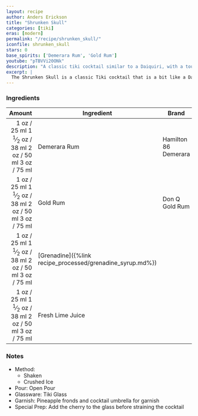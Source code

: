 ```yaml
---
layout: recipe
author: Anders Erickson
title: "Shrunken Skull"
categories: [tiki]
eras: [modern]
permalink: "/recipe/shrunken_skull/"
iconfile: shrunken_skull
stars: 0
base_spirits: ['Demerara Rum', 'Gold Rum']
youtube: "pTBVVi20ONk"
description: "A classic tiki cocktail similar to a Daiquiri, with a touch of mystery from its blend of rums and spice."
excerpt: |
  The Shrunken Skull is a classic Tiki cocktail that is a bit like a Daiquiri, but with a touch of mystery and a spooky presentation.
---
```


### Ingredients

| Amount | Ingredient                                      | Brand                |
| -----: | ----------------------------------------------- | -------------------- |
|   <span class="onex active">1 oz  / 25 ml</span> <span class="onehalfx">1 <sup>1</sup>&frasl;<sub>2</sub> oz  / 38 ml</span> <span class="twox">2 oz  / 50 ml</span> <span class="threex">3 oz  / 75 ml</span>| Demerara Rum                                    | Hamilton 86 Demerara |
|   <span class="onex active">1 oz  / 25 ml</span> <span class="onehalfx">1 <sup>1</sup>&frasl;<sub>2</sub> oz  / 38 ml</span> <span class="twox">2 oz  / 50 ml</span> <span class="threex">3 oz  / 75 ml</span>| Gold Rum                                        | Don Q Gold Rum       |
|   <span class="onex active">1 oz  / 25 ml</span> <span class="onehalfx">1 <sup>1</sup>&frasl;<sub>2</sub> oz  / 38 ml</span> <span class="twox">2 oz  / 50 ml</span> <span class="threex">3 oz  / 75 ml</span>| [Grenadine]({%link recipe_processed/grenadine_syrup.md%}) |
|   <span class="onex active">1 oz  / 25 ml</span> <span class="onehalfx">1 <sup>1</sup>&frasl;<sub>2</sub> oz  / 38 ml</span> <span class="twox">2 oz  / 50 ml</span> <span class="threex">3 oz  / 75 ml</span>| Fresh Lime Juice                                |

### Notes

- Method:
  - Shaken
  - Crushed Ice
- Pour: Open Pour
- Glassware: Tiki Glass
- Garnish: Pineapple fronds and cocktail umbrella for garnish
- Special Prep: Add the cherry to the glass before straining the cocktail

    
<script type="application/ld+json">
{
  "@context": "https://schema.org",
  "@type": "Recipe",
  "author": {
    "@type": "Person",
    "name": "{{ page.author }}"
    },
  "image": "{%- for page in page.categories limit: 1 %}{% assign cat = site.data.categories | where: "slug", page | first %}{{ site.url }}{{ site.baseurl}}/assets/images/category_{{cat.slug}}.svg{% endfor -%}",
  "description": "{{ page.excerpt | strip_html | replace: '"', "'" }}",
  "recipeIngredient": [
  "1 oz Demerara Rum ",
  "1 oz Gold Rum ",
  "1 oz Grenadine",
  "1 oz Fresh Lime Juice "
    ],
  "name": "{{ page.title }}",
  "recipeInstructions": [
    {
      "@type": "HowToStep",
      "text": "- Method:"
    },
    {
      "@type": "HowToStep",
      "text": "  - Shaken"
    },
    {
      "@type": "HowToStep",
      "text": "  - Crushed Ice"
    },
    {
      "@type": "HowToStep",
      "text": "- Pour: Open Pour"
    },
    {
      "@type": "HowToStep",
      "text": "- Glassware: Tiki Glass"
    },
    {
      "@type": "HowToStep",
      "text": "- Garnish: Pineapple fronds and cocktail umbrella for garnish"
    },
    {
      "@type": "HowToStep",
      "text": "- Special Prep: Add the cherry to the glass before straining the cocktail"
    }
    ],
  "recipeYield": "1 cocktail",
  "recipeCategory": "cocktail",
  {% if page.stars and site.data.ratings[page.iconfile].ratings -%}"aggregateRating": {
   "@type": "AggregateRating",
   "ratingValue": "{%- include stars_metadata.html %}",
   "bestRating": "5",
   "reviewCount": "2"},{%- endif %}
  "recipeCuisine": "global",
  "prepTime": "PT20M",
  "cookTime": "PT15S",
  "keywords": "{{ page.title }}, cocktail, {{ page.eras }}, {% include category_metadata.html %}, {% include spirits_metadata.html %}"
}
</script>

    